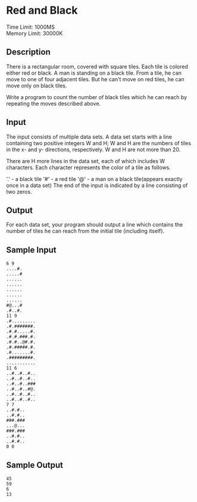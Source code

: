 # Red and Black

Time Limit: 1000MS  
Memory Limit: 30000K

## Description

There is a rectangular room, covered with square tiles. Each tile is colored either red or black. A man is standing on a black tile. From a tile, he can move to one of four adjacent tiles. But he can't move on red tiles, he can move only on black tiles. 

Write a program to count the number of black tiles which he can reach by repeating the moves described above. 

## Input

The input consists of multiple data sets. A data set starts with a line containing two positive integers W and H; W and H are the numbers of tiles in the x- and y- directions, respectively. W and H are not more than 20. 

There are H more lines in the data set, each of which includes W characters. Each character represents the color of a tile as follows. 

'.' - a black tile 
'#' - a red tile 
'@' - a man on a black tile(appears exactly once in a data set) 
The end of the input is indicated by a line consisting of two zeros. 

## Output

For each data set, your program should output a line which contains the number of tiles he can reach from the initial tile (including itself).

## Sample Input

```
6 9
....#.
.....#
......
......
......
......
......
#@...#
.#..#.
11 9
.#.........
.#.#######.
.#.#.....#.
.#.#.###.#.
.#.#..@#.#.
.#.#####.#.
.#.......#.
.#########.
...........
11 6
..#..#..#..
..#..#..#..
..#..#..###
..#..#..#@.
..#..#..#..
..#..#..#..
7 7
..#.#..
..#.#..
###.###
...@...
###.###
..#.#..
..#.#..
0 0
```

## Sample Output

```
45
59
6
13
```